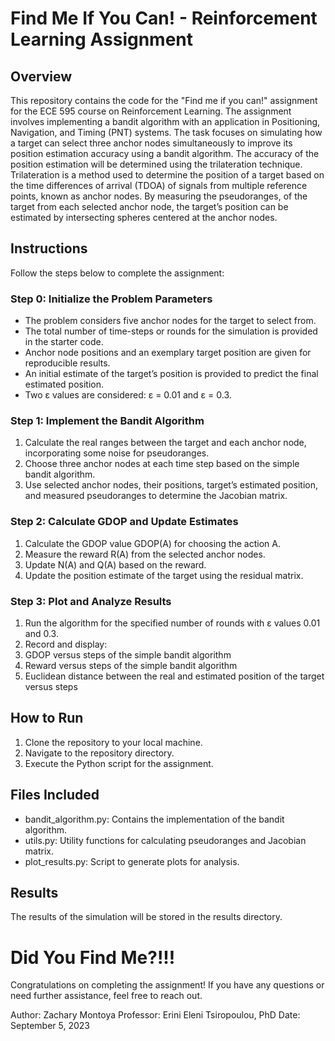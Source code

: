 # Find Me If You Can! - Reinforcement Learning Assignment

## Overview

This repository contains the code for the "Find me if you can!" assignment for the ECE 595 course on Reinforcement Learning. The assignment involves implementing a bandit algorithm with an application in Positioning, Navigation, and Timing (PNT) systems. The task focuses on simulating how a target can select three anchor nodes simultaneously to improve its position estimation accuracy using a bandit algorithm. The accuracy of the position estimation will be determined using the trilateration technique. Trilateration is a method used to determine the position of a target based on the time differences of arrival (TDOA) of signals from multiple reference points, known as anchor nodes. By measuring the pseudoranges, of the target from each selected anchor node, the target’s position can be estimated by intersecting spheres centered at the anchor nodes.

## Instructions

Follow the steps below to complete the assignment:

### Step 0: Initialize the Problem Parameters
- The problem considers five anchor nodes for the target to select from.
- The total number of time-steps or rounds for the simulation is provided in the starter code.
- Anchor node positions and an exemplary target position are given for reproducible results.
- An initial estimate of the target’s position is provided to predict the final estimated position.
- Two ε values are considered: ε = 0.01 and ε = 0.3.
### Step 1: Implement the Bandit Algorithm
1. Calculate the real ranges between the target and each anchor node, incorporating some noise for pseudoranges.
2. Choose three anchor nodes at each time step based on the simple bandit algorithm.
3. Use selected anchor nodes, their positions, target’s estimated position, and measured pseudoranges to determine the Jacobian matrix.
### Step 2: Calculate GDOP and Update Estimates
1. Calculate the GDOP value GDOP(A) for choosing the action A.
2. Measure the reward R(A) from the selected anchor nodes.
3. Update N(A) and Q(A) based on the reward.
4. Update the position estimate of the target using the residual matrix.
### Step 3: Plot and Analyze Results
1. Run the algorithm for the specified number of rounds with ε values 0.01 and 0.3.
2. Record and display:
3. GDOP versus steps of the simple bandit algorithm
4. Reward versus steps of the simple bandit algorithm
5. Euclidean distance between the real and estimated position of the target versus steps

## How to Run
1. Clone the repository to your local machine.
2. Navigate to the repository directory.
3. Execute the Python script for the assignment.

## Files Included
- bandit_algorithm.py: Contains the implementation of the bandit algorithm.
- utils.py: Utility functions for calculating pseudoranges and Jacobian matrix.
- plot_results.py: Script to generate plots for analysis.

## Results
The results of the simulation will be stored in the results directory.

# Did You Find Me?!!!

Congratulations on completing the assignment! If you have any questions or need further assistance, feel free to reach out.

Author: Zachary Montoya
Professor: Erini Eleni Tsiropoulou, PhD
Date: September 5, 2023


